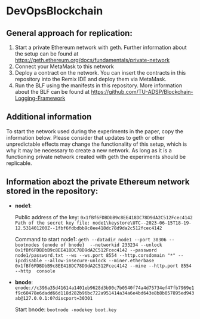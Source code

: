# DevOpsBlockchain

## General approach for replication:

   1. Start a private Ethereum network with geth. Further information about the setup can be found at https://geth.ethereum.org/docs/fundamentals/private-network
   2. Connect your MetaMask to this network
   3. Deploy a contract on the network. You can insert the contracts in this repository into the Remix IDE and deploy them via MetaMask.
   4. Run the BLF using the manifests in this repository. More information about the BLF can be found at https://github.com/TU-ADSP/Blockchain-Logging-Framework

## Additional information

   To start the network used during the experiments in the paper, copy the information below. 
   Please consider that updates to geth or other unpredictable effects may change the functionality of this setup, which is why it may be necessary to create a new network.
   As long as it is a functioning private network created with geth the experiments should be replicable.

## Information abozt the private Ethereum network stored in the repository:

   - **node1**:
   
      Public address of the key: `0x1fBf6FDBDbB9c8EE418DC78D9dA2C512Fcec4142
      Path of the secret key file: node1\keystore\UTC--2023-06-15T18-19-12.531401200Z--1fbf6fdbdbb9c8ee418dc78d9da2c512fcec4142`
      
      Command to start node1:
      `geth --datadir node1 --port 30306 --bootnodes {enode of bnode}  --networkid 233234 --unlock 0x1fBf6FDBDbB9c8EE418DC78D9dA2C512Fcec4142 --password node1/password.txt --ws --ws.port 8554 --http.corsdomain "*" --ipcdisable --allow-insecure-unlock --miner.etherbase 0x1fBf6FDBDbB9c8EE418DC78D9dA2C512Fcec4142 --mine --http.port 8554 --http  console`
   
   - **bnode**:
      `enode://c396a35d41614a1401eb9628d3b90c7b0540f74a4d75734ef47fb7969e1f9c60478e6dadd66d118d282b96bc722a951414a34a6e4bd643e8b8b057895ed943ab@127.0.0.1:0?discport=30301`
      
      Start bnode:
      `bootnode -nodekey boot.key`

